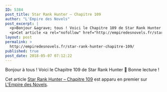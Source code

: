```yaml
---
ID: 5384
post_title: Star Rank Hunter – Chapitre 109
author: "L'Empire des Novels"
post_excerpt: |
  <p>Bonjour &agrave; tous ! Voici le Chapitre 109 de Star Rank Hunter &#128578; Bonne lecture !</p>
  <p>Cet article <a rel="nofollow" href="http://empiredesnovels.fr/star-rank-hunter-chapitre-109/">Star Rank Hunter &ndash; Chapitre 109</a> est apparu en premier sur <a rel="nofollow" href="http://empiredesnovels.fr/">L'Empire des Novels</a>.</p>
layout: post
permalink: >
  http://empiredesnovels.fr/star-rank-hunter-chapitre-109/
published: true
post_date: 2018-05-07 07:12:22
---
```

<p>Bonjour à tous ! Voici le Chapitre 109 de Star Rank Hunter 🙂 Bonne lecture !</p>
<p>Cet article <a rel="nofollow" href="http://empiredesnovels.fr/star-rank-hunter-chapitre-109/">Star Rank Hunter &#8211; Chapitre 109</a> est apparu en premier sur <a rel="nofollow" href="http://empiredesnovels.fr/">L&#039;Empire des Novels</a>.</p>